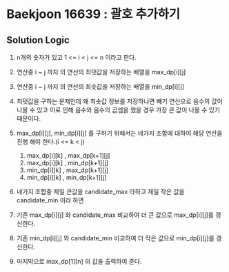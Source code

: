 # Baekjoon 16639 : 괄호 추가하기

## Solution Logic

1. n개의 숫자가 있고 1 <= i < j <= n 이라고 한다.

2. 연산중 i ~ j 까지 의 연산의 최댓값을 저장하는 배열을 max_dp[i][j]

3. 연산중 i ~ j 까지 의 연산의 최솟값을 저장하는 배열을 min_dp[i][j]

4. 최댓값을 구하는 문제인데 왜 최솟값 정보를 저장하냐면 빼기 연산으로 음수의 값이 나올 수 있고 이로 인해 음수와 음수의 곱셈을 했을 경우 가장 큰 값이 나올 수 있기 때문이다.

5. max_dp[i][j], min_dp[i][j] 를 구하기 위해서는 네가지 조합에 대하여 해당 연산을 진행 해야 한다.(i <= k < j)
   1. max_dp[i][k] , max_dp[k+1][j]
   2. max_dp[i][k] , min_dp[k+1][j]
   3. min_dp[i][k] , max_dp[k+1][j]
   4. min_dp[i][k] , min_dp[k+1][j]

6. 네가지 조합중 제일 큰값을 candidate_max 라하고 제일 작은 값을 candidate_min 이라 하면

7. 기존 max_dp[i][j] 와 candidate_max 비교하여 더 큰 값으로 max_dp[i][j]를 갱신한다.

8. 기존 min_dp[i][j] 와 candidate_min 비교하여 더 작은 값으로 min_dp[i][j]를 갱신한다.

9. 마지막으로 max_dp[1][n] 의 값을 출력하여 준다.
